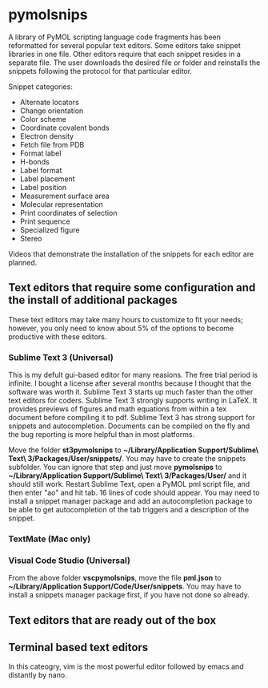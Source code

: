 # pymolsnips

A library of PyMOL scripting language code fragments has been reformatted for several popular text editors.
Some editors take snippet libraries in one file. 
Other editors require that each snippet resides in a separate file. 
The user downloads the desired file or folder and reinstalls the snippets following the protocol for that particular editor.

Snippet categories:

- Alternate locators
- Change orientation
- Color scheme
- Coordinate covalent bonds
- Electron density
- Fetch file from PDB
- Format label
- H-bonds
- Label format
- Label placement
- Label position
- Measurement surface area
- Molecular representation
- Print coordinates of selection
- Print sequence
- Specialized figure
- Stereo


Videos that demonstrate the installation of the snippets for each editor are planned.

<h2>Text editors that require some configuration and the install of additional packages</h2>
These text editors may take many hours to customize to fit your needs; however, you only need to 
know about 5% of the options to become productive with these editors. 

<h3>Sublime Text 3 (Universal)</h3>

This is my defult gui-based editor for many reasions. The free trial period is infinite. I bought a license after several months because I thought that the software was worth it. Sublime Text 3 starts up much faster than the other text editors for coders. Sublime Text 3 strongly supports writing in LaTeX. It provides previews of figures and math equations from within a tex document before compiling it to pdf. Sublime Text 3 has strong support for snippets and autocompletion. Documents can be compiled on the fly and the bug reporting is more helpful than in most platforms. 

Move the folder **st3pymolsnips** to **~/Library/Application Support/Sublime\ Text\ 3/Packages/User/snippets/**. You may have to create the snippets subfolder. You can ignore that step and just move **pymolsnips** to **~/Library/Application Support/Sublime\ Text\ 3/Packages/User/** and it should still work. Restart Sublime Text, open a PyMOL pml script file, and then enter "ao" and  hit tab. 16 lines of code should appear. You may need to install a snippet manager package and add an autocompletion package to be able to get autocompletion of the tab triggers and a description of the snippet. 

<h3>TextMate (Mac only)</h3>



<h3>Visual Code Studio (Universal)</h3>

From the above folder **vscpymolsnips**, move the file **pml.json** to **~/Library/Application Support/Code/User/snippets**. You may have to install a snippets manager package first, if you have not done so already.
 



<h2>Text editors that are ready out of the box</h2>


<h2>Terminal based text editors</h2>
In this cateogry, vim is the most powerful editor followed by emacs and distantly by nano.

